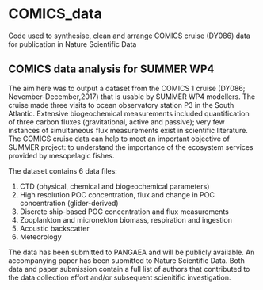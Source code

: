 # COMICS_data
Code used to synthesise, clean and arrange COMICS cruise (DY086) data for publication in Nature Scientific Data

## COMICS data analysis for SUMMER WP4
The aim here was to output a dataset from the COMICS 1 cruise (DY086; November-December,2017) that is usable by SUMMER WP4 modellers. The cruise made three visits to ocean observatory station P3 in the South Atlantic. Extensive biogeochemical measurements included quantification of three carbon fluxes (gravitational, active and passive); very few instances of simultaneous flux measurements exist in scientific literature. The COMICS cruise data can help to meet an important objective of SUMMER project: to understand the importance of the ecosystem services provided by mesopelagic fishes.

The dataset contains 6 data files:
  1. CTD (physical, chemical and biogeochemical parameters)
  2. High resolution POC concentration, flux and change in POC concentration (glider-derived)
  3. Discrete ship-based POC concentration and flux measurements
  4. Zooplankton and micronekton biomass, respiration and ingestion
  5. Acoustic backscatter
  6. Meteorology

The data has been submitted to PANGAEA and will be publicly available. An accompanying paper has been submitted to Nature Scientific Data. Both data and paper submission contain a full list of authors that contributed to the data collection effort and/or subsequent scienitific investigation.
